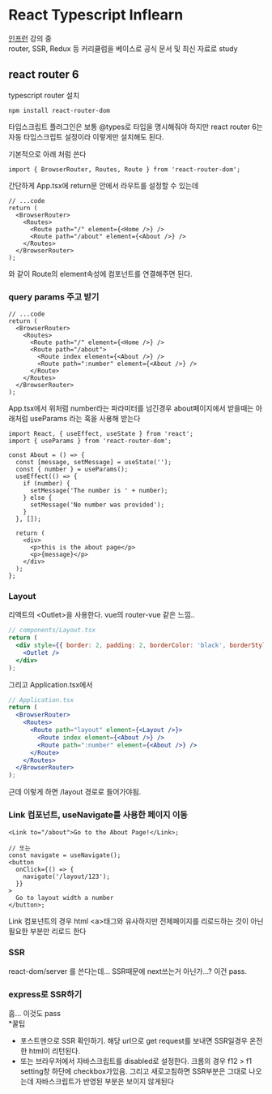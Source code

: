 # React Typescript Inflearn

[인프런](https://www.inflearn.com/course/react-with-typescript) 강의 중\
router, SSR, Redux 등 커리큘럼을 베이스로 공식 문서 및 최신 자료로 study

## react router 6

typescript router 설치

```
npm install react-router-dom
```

타입스크립트 플러그인은 보통 @types로 타입을 명시해줘야 하지만 react router 6는 자동 타입스크립트 설정이라 이렇게만 설치해도 된다.

기본적으로 아래 처럼 쓴다

```tsx
import { BrowserRouter, Routes, Route } from 'react-router-dom';
```

간단하게 App.tsx에 return문 안에서 라우트를 설정할 수 있는데

```tsx
// ...code
return (
  <BrowserRouter>
    <Routes>
      <Route path="/" element={<Home />} />
      <Route path="/about" element={<About />} />
    </Routes>
  </BrowserRouter>
);
```

와 같이 Route의 element속성에 컴포넌트를 연결해주면 된다.

### query params 주고 받기

```tsx
// ...code
return (
  <BrowserRouter>
    <Routes>
      <Route path="/" element={<Home />} />
      <Route path="/about">
        <Route index element={<About />} />
        <Route path=":number" element={<About />} />
      </Route>
    </Routes>
  </BrowserRouter>
);
```

App.tsx에서 위처럼 number라는 파라미터를 넘긴경우 about페이지에서 받을때는 아래처럼 useParams 라는 훅을 사용해 받는다

```tsx
import React, { useEffect, useState } from 'react';
import { useParams } from 'react-router-dom';

const About = () => {
  const [message, setMessage] = useState('');
  const { number } = useParams();
  useEffect(() => {
    if (number) {
      setMessage('The number is ' + number);
    } else {
      setMessage('No number was provided');
    }
  }, []);

  return (
    <div>
      <p>this is the about page</p>
      <p>{message}</p>
    </div>
  );
};
```

### Layout

리액트의 \<Outlet\>을 사용한다. vue의 router-vue 같은 느낌..

```jsx
// components/Layout.tsx
return (
  <div style={{ border: 2, padding: 2, borderColor: 'black', borderStyle: 'dashed', margin: 5, width: 500, height: 500 }}>
    <Outlet />
  </div>
);
```

그리고 Application.tsx에서

```jsx
// Application.tsx
return (
  <BrowserRouter>
    <Routes>
      <Route path="layout" element={<Layout />}>
        <Route index element={<About />} />
        <Route path=":number" element={<About />} />
      </Route>
    </Routes>
  </BrowserRouter>
);
```

근데 이렇게 하면 /layout 경로로 들어가야됨.

### Link 컴포넌트, useNavigate를 사용한 페이지 이동

```tsx
<Link to="/about">Go to the About Page!</Link>;

// 또는
const navigate = useNavigate();
<button
  onClick={() => {
    navigate('/layout/123');
  }}
>
  Go to layout width a number
</button>;
```

Link 컴포넌트의 경우 html \<a\>태그와 유사하지만 전체페이지를 리로드하는 것이 아닌 필요한 부분만 리로드 한다

### SSR

react-dom/server 를 쓴다는데... SSR때문에 next쓰는거 아닌가...? 이건 pass.

### express로 SSR하기

흠... 이것도 pass\
\*꿀팁

- 포스트맨으로 SSR 확인하기. 해당 url으로 get request를 보내면 SSR일경우 온전한 html이 리턴된다.
- 또는 브라우저에서 자바스크립트를 disabled로 설정한다. 크롬의 경우 f12 > f1 setting창 하단에 checkbox가있음. 그리고 새로고침하면 SSR부분은 그대로 나오는데 자바스크립트가 반영된 부분은 보이지 않게된다
